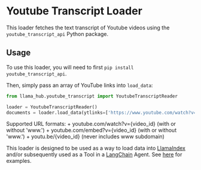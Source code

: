 # Youtube Transcript Loader

This loader fetches the text transcript of Youtube videos using the `youtube_transcript_api` Python package.

## Usage

To use this loader, you will need to first `pip install youtube_transcript_api`.

Then, simply pass an array of YouTube links into `load_data`:

```python
from llama_hub.youtube_transcript import YoutubeTranscriptReader

loader = YoutubeTranscriptReader()
documents = loader.load_data(ytlinks=['https://www.youtube.com/watch?v=i3OYlaoj-BM'])
```

Supported URL formats:
    + youtube.com/watch?v={video_id} (with or without 'www.')
    + youtube.com/embed?v={video_id} (with or without 'www.')
    + youtu.be/{video_id} (never includes www subdomain)

This loader is designed to be used as a way to load data into [LlamaIndex](https://github.com/jerryjliu/gpt_index/tree/main/gpt_index) and/or subsequently used as a Tool in a [LangChain](https://github.com/hwchase17/langchain) Agent. See [here](https://github.com/emptycrown/llama-hub/tree/main) for examples.
